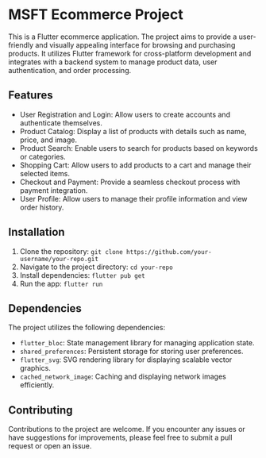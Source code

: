 # MSFT Ecommerce Project

This is a Flutter ecommerce application. The project aims to provide a user-friendly and visually appealing interface for browsing and purchasing products. It utilizes Flutter framework for cross-platform development and integrates with a backend system to manage product data, user authentication, and order processing.

## Features

- User Registration and Login: Allow users to create accounts and authenticate themselves.
- Product Catalog: Display a list of products with details such as name, price, and image.
- Product Search: Enable users to search for products based on keywords or categories.
- Shopping Cart: Allow users to add products to a cart and manage their selected items.
- Checkout and Payment: Provide a seamless checkout process with payment integration.
- User Profile: Allow users to manage their profile information and view order history.

## Installation

1. Clone the repository: `git clone https://github.com/your-username/your-repo.git`
2. Navigate to the project directory: `cd your-repo`
3. Install dependencies: `flutter pub get`
4. Run the app: `flutter run`

## Dependencies

The project utilizes the following dependencies:

- `flutter_bloc`: State management library for managing application state.
- `shared_preferences`: Persistent storage for storing user preferences.
- `flutter_svg`: SVG rendering library for displaying scalable vector graphics.
- `cached_network_image`: Caching and displaying network images efficiently.

## Contributing

Contributions to the project are welcome. If you encounter any issues or have suggestions for improvements, please feel free to submit a pull request or open an issue.


